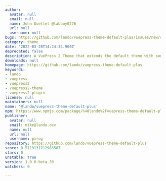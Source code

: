 ```yaml
---
author:
  avatar: null
  email: null
  name: John Ouellet @labboy0276
  url: null
  username: null
bugs: https://github.com/lando/vuepress-theme-default-plus/issues/new/choose/
category: theme
date: '2022-03-28T14:24:34.960Z'
deprecated: false
description: A VuePress 2 Theme that extends the default theme with some more power.
downloads: null
homepage: https://github.com/lando/vuepress-theme-default-plus
keywords:
- lando
- vuepress
- vuepress2
- vuepress2-theme
- vuepress2-plugin
license: null
maintainers: null
name: '@lando/vuepress-theme-default-plus'
npm: https://www.npmjs.com/package/%40lando%2Fvuepress-theme-default-plus
publisher:
  avatar: null
  email: mike@lando.dev
  name: null
  url: null
  username: pirog
repository: https://github.com/lando/vuepress-theme-default-plus
score: 0.5119131712983587
stars: 0
unstable: true
version: 1.0.0-beta.30
watchers: 0

---
```


